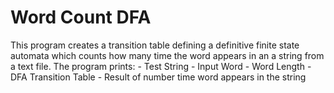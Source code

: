 # Word Count DFA
This program creates a transition table defining a definitive finite state automata
which counts how many time the word appears in an a string from a text file.
The program prints:
	- Test String
	- Input Word
	- Word Length
	- DFA Transition Table
	- Result of number time word appears in the string
	